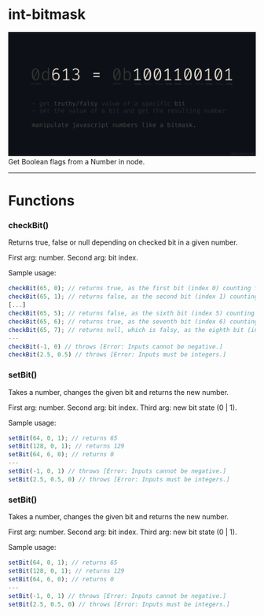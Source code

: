 # int-bitmask

![Promotional int-bitmask banner showcasing the functionality of the package](https://github.com/jakubmanczak/int-bitmask/blob/master/promo/promo-int-bitmask.png)
Get Boolean flags from a Number in node.

---

# Functions

### checkBit()

Returns true, false or null depending on checked bit in a given number.

First arg: number. Second arg: bit index.

Sample usage:

```ts
checkBit(65, 0); // returns true, as the first bit (index 0) counting from the right is on.
checkBit(65, 1); // returns false, as the second bit (index 1) counting from the right is off.
[...]
checkBit(65, 5); // returns false, as the sixth bit (index 5) counting from the right is off.
checkBit(65, 6); // returns true, as the seventh bit (index 6) counting from the right is on.
checkBit(65, 7); // returns null, which is falsy, as the eighth bit (index 7) is not part of the number.
---
checkBit(-1, 0) // throws [Error: Inputs cannot be negative.]
checkBit(2.5, 0.5) // throws [Error: Inputs must be integers.]
```

### setBit()

Takes a number, changes the given bit and returns the new number.

First arg: number. Second arg: bit index. Third arg: new bit state (0 | 1).

Sample usage:

```ts
setBit(64, 0, 1); // returns 65
setBit(128, 0, 1); // returns 129
setBit(64, 6, 0); // returns 0
---
setBit(-1, 0, 1) // throws [Error: Inputs cannot be negative.]
setBit(2.5, 0.5, 0) // throws [Error: Inputs must be integers.]
```

### setBit()

Takes a number, changes the given bit and returns the new number.

First arg: number. Second arg: bit index. Third arg: new bit state (0 | 1).

Sample usage:

```ts
setBit(64, 0, 1); // returns 65
setBit(128, 0, 1); // returns 129
setBit(64, 6, 0); // returns 0
---
setBit(-1, 0, 1) // throws [Error: Inputs cannot be negative.]
setBit(2.5, 0.5, 0) // throws [Error: Inputs must be integers.]
```
